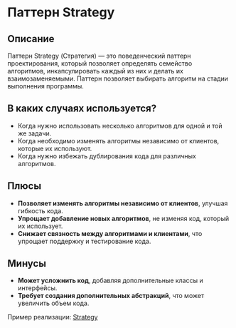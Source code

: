 # Паттерн Strategy

## Описание

Паттерн Strategy (Стратегия) — это поведенческий паттерн проектирования, который позволяет определять семейство алгоритмов, инкапсулировать каждый из них и делать их взаимозаменяемыми. Паттерн позволяет выбирать алгоритм на стадии выполнения программы.

## В каких случаях используется?

- Когда нужно использовать несколько алгоритмов для одной и той же задачи.
- Когда необходимо изменять алгоритмы независимо от клиентов, которые их используют.
- Когда нужно избежать дублирования кода для различных алгоритмов.

## Плюсы

- **Позволяет изменять алгоритмы независимо от клиентов**, улучшая гибкость кода.
- **Упрощает добавление новых алгоритмов**, не изменяя код, который их использует.
- **Снижает связность между алгоритмами и клиентами**, что упрощает поддержку и тестирование кода.

## Минусы

- **Может усложнить код**, добавляя дополнительные классы и интерфейсы.
- **Требует создания дополнительных абстракций**, что может увеличить объем кода.

Пример реализации: [Strategy](strategy.ts)

